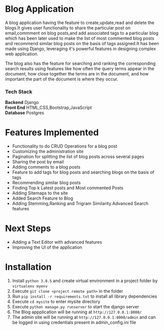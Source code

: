 # Blog Application

A blog application having the feature to create,update,read and delete the blogs.It gives user functionality to share the particular post on email,commment on blog posts,and add associated tags to a particular blog which has been later used to make the list of most commented blog posts and recommend similar blog posts on the basis of tags assigned.It has been made using Django, leveraging it's powerful features in designing complex web application.

The blog also has the feature for searching and ranking the corresponding search results using features like how often the query terms appear in the document, how close together the terms are in the document, and how important the part of the document is where they occur.

### Tech Stack  

 **Backend** Django   
 **Front End** HTML,CSS,Bootstrap,JavaScript  
 **Database** Postgres   


# Features Implemented   
* Functionality to do CRUD Operations for a blog post  
* Customizing the administration site  
* Pagination for splitting the list of blog posts across several pages  
* Sharing the post by email  
* Adding comments to a blog posts  
* Feature to add tags for blog posts and searching blogs on the basis of tags  
* Recommending similar blog posts  
* Finding Top k Latest posts and Most commented Posts  
* Adding Sitemaps to the site 
* Added Search Feature to Blog
* Adding Stemming,Ranking and Trigram Similarity Advanced Search features 


# Next Steps  
* Adding a Text Editor with advanced features  
* Improving the UI of the application  

# Installation

1. Install `python 3.8.5` and create virtual environment in a project folder by `virtualenv myenv`  
2. Execute `git clone <project remote path>` in the folder    
3. Run `pip install -r requirements.txt` to install all library dependencies  
4. Execute `cd mysite` to enter mysite directory  
5. Execute `python manage.py runserver` to start the django server  
6. The Blog appplication will be running at `http://127.0.0.1:8000/`  
7. The admin site will be running at `http://127.0.0.1:8000/admin` and can be logged in using credentials present in admin_config.ini file
